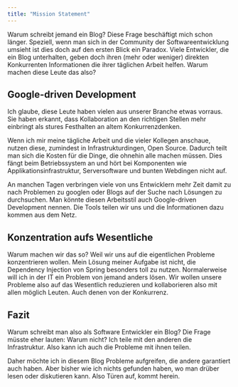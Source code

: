 ```yaml
---
title: "Mission Statement"
---
```


Warum schreibt jemand ein Blog? Diese Frage beschäftigt mich schon länger. Speziell, wenn man sich in der Community der Softwareentwicklung umsieht ist dies doch auf den ersten Blick ein Paradox. Viele Entwickler, die ein Blog unterhalten, geben doch ihren (mehr oder weniger) direkten Konkurrenten Informationen die ihrer täglichen Arbeit helfen. Warum machen diese Leute das also?

## Google-driven Development

Ich glaube, diese Leute haben vielen aus unserer Branche etwas vorraus. Sie haben erkannt, dass Kollaboration an den richtigen Stellen mehr einbringt als stures Festhalten an altem Konkurrenzdenken.

Wenn ich mir meine tägliche Arbeit und die vieler Kollegen anschaue, nutzen diese, zumindest in Infrastrukturdingen, Open Source. Dadurch teilt man sich die Kosten für die Dinge, die ohnehin alle machen müssen. Dies fängt beim Betriebssystem an und hört bei Komponenten wie Applikationsinfrastruktur, Serversoftware und bunten Webdingen nicht auf.

An manchen Tagen verbringen viele von uns Entwicklern mehr Zeit damit zu nach Problemen zu googlen oder Blogs auf der Suche nach Lösungen zu durchsuchen. Man könnte diesen Arbeitsstil auch Google-driven Development nennen. Die Tools teilen wir uns und die Informationen dazu kommen aus dem Netz.


## Konzentration aufs Wesentliche

Warum machen wir das so? Weil wir uns auf die eigentlichen Probleme konzentrieren wollen. Mein Lösung meiner Aufgabe ist nicht, die Dependency Injection von Spring besonders toll zu nutzen. Normalerweise will ich in der IT ein Problem von jemand anders lösen. Wir wollen unsere Probleme also auf das Wesentlich reduzieren und kollaborieren also mit allen möglich Leuten. Auch denen von der Konkurrenz.

## Fazit

Warum schreibt man also als Software Entwickler ein Blog? Die Frage müsste eher lauten: Warum nicht? Ich teile mit den anderen die Infrastruktur. Also kann ich auch die Probleme mit ihnen teilen.

Daher möchte ich in diesem Blog Probleme aufgreifen, die andere garantiert auch haben. Aber bisher wie ich nichts gefunden haben, wo man drüber lesen oder diskutieren kann. Also Türen auf, kommt herein.
